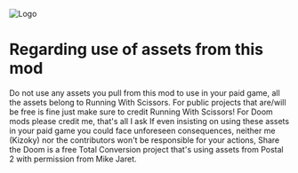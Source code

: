 ![Logo](https://media.moddb.com/images/mods/1/38/37937/STD.2.png)

# Regarding use of assets from this mod

Do not use any assets you pull from this mod to use in your paid game, all the assets belong to Running With Scissors. For public projects that are/will be free is fine just make sure to credit Running With Scissors! For Doom mods please credit me, that's all I ask
If even insisting on using these assets in your paid game you could face unforeseen consequences, neither me (Kizoky) nor the contributors won't be responsible for your actions, Share the Doom is a free Total Conversion project
that's using assets from Postal 2 with permission from Mike Jaret.
